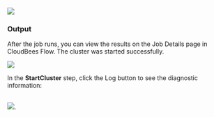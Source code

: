 <br />
<img src="../../plugins/EC-WebLogic/images/StartCluster/EC-WLSStartCluster2.png" />
<h3>Output</h3>
<p>
After the job runs, you can view the results on the Job Details page in CloudBees Flow. The cluster was started successfully.
</p>
<img src="../../plugins/EC-WebLogic/images/StartCluster/EC-WLSStartCluster3.png" />
<p>
In the <b>StartCluster</b> step, click the Log button to see the diagnostic information:
</p>
<br />
<img src="../../plugins/EC-WebLogic/images/StartCluster/EC-WLSStartCluster4.png" />.
